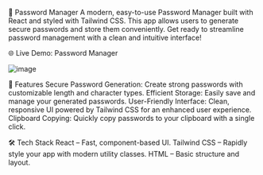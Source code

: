 🔐 Password Manager
A modern, easy-to-use Password Manager built with React and styled with Tailwind CSS. This app allows users to generate secure passwords and store them conveniently. Get ready to streamline password management with a clean and intuitive interface!

🌐 Live Demo: Password Manager

<!-- Add a relevant screenshot or GIF here -->
![image](https://github.com/user-attachments/assets/6478ab2f-83de-4d3f-9d6a-908fdbbf93bb)

🚀 Features
Secure Password Generation: Create strong passwords with customizable length and character types.
Efficient Storage: Easily save and manage your generated passwords.
User-Friendly Interface: Clean, responsive UI powered by Tailwind CSS for an enhanced user experience.
Clipboard Copying: Quickly copy passwords to your clipboard with a single click.

🛠️ Tech Stack
React – Fast, component-based UI.
Tailwind CSS – Rapidly style your app with modern utility classes.
HTML – Basic structure and layout.

